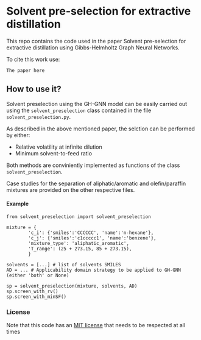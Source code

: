 # Solvent pre-selection for extractive distillation

This repo contains the code used in the paper Solvent pre-selection for extractive distillation using Gibbs-Helmholtz Graph Neural Networks. 

To cite this work use:

```
The paper here
```

## How to use it?

Solvent preselection using the GH-GNN model can be easily carried out using the ```solvent_preselection``` class contained in the file  ```solvent_preselection.py```.

As described in the above mentioned paper, the selction can be performed by either:

* Relative volatility at infinite dilution
* Minimum solvent-to-feed ratio

Both methods are conviniently implemented as functions of the class ``` solvent_preselection```.

Case studies for the separation of aliphatic/aromatic and olefin/paraffin mixtures are provided on the other respective files.

#### Example

```
from solvent_preselection import solvent_preselection

mixture = {
        'c_i': {'smiles':'CCCCCC', 'name':'n-hexane'},
        'c_j': {'smiles':'c1ccccc1', 'name':'benzene'},
        'mixture_type': 'aliphatic_aromatic',
        'T_range': (25 + 273.15, 85 + 273.15),
        }

solvents = [...] # list of solvents SMILES
AD = ... # Applicability domain strategy to be applied to GH-GNN (either 'both' or None)

sp = solvent_preselection(mixture, solvents, AD)
sp.screen_with_rv()
sp.screen_with_minSF()

```

### License

Note that this code has an [MIT license](https://github.com/edgarsmdn/SolvSelect_GHGNN/blob/main/LICENSE) that needs to be respected at all times

